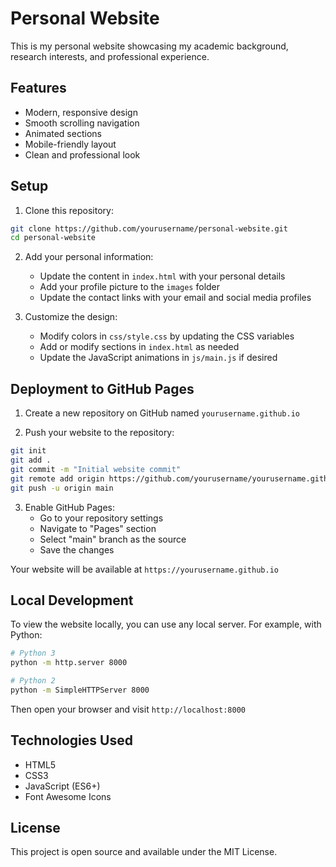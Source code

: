 # Personal Website

This is my personal website showcasing my academic background, research interests, and professional experience.

## Features

- Modern, responsive design
- Smooth scrolling navigation
- Animated sections
- Mobile-friendly layout
- Clean and professional look

## Setup

1. Clone this repository:
```bash
git clone https://github.com/yourusername/personal-website.git
cd personal-website
```

2. Add your personal information:
   - Update the content in `index.html` with your personal details
   - Add your profile picture to the `images` folder
   - Update the contact links with your email and social media profiles

3. Customize the design:
   - Modify colors in `css/style.css` by updating the CSS variables
   - Add or modify sections in `index.html` as needed
   - Update the JavaScript animations in `js/main.js` if desired

## Deployment to GitHub Pages

1. Create a new repository on GitHub named `yourusername.github.io`

2. Push your website to the repository:
```bash
git init
git add .
git commit -m "Initial website commit"
git remote add origin https://github.com/yourusername/yourusername.github.io.git
git push -u origin main
```

3. Enable GitHub Pages:
   - Go to your repository settings
   - Navigate to "Pages" section
   - Select "main" branch as the source
   - Save the changes

Your website will be available at `https://yourusername.github.io`

## Local Development

To view the website locally, you can use any local server. For example, with Python:

```bash
# Python 3
python -m http.server 8000

# Python 2
python -m SimpleHTTPServer 8000
```

Then open your browser and visit `http://localhost:8000`

## Technologies Used

- HTML5
- CSS3
- JavaScript (ES6+)
- Font Awesome Icons

## License

This project is open source and available under the MIT License. 